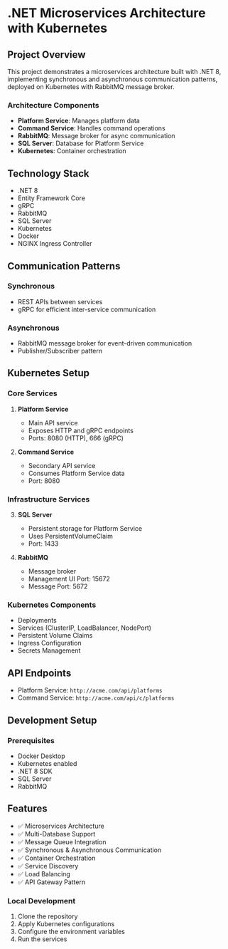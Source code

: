 # .NET Microservices Architecture with Kubernetes

## Project Overview
This project demonstrates a microservices architecture built with .NET 8, implementing synchronous and asynchronous communication patterns, deployed on Kubernetes with RabbitMQ message broker.

### Architecture Components
- **Platform Service**: Manages platform data
- **Command Service**: Handles command operations
- **RabbitMQ**: Message broker for async communication
- **SQL Server**: Database for Platform Service
- **Kubernetes**: Container orchestration

## Technology Stack
- .NET 8
- Entity Framework Core
- gRPC
- RabbitMQ
- SQL Server
- Kubernetes
- Docker
- NGINX Ingress Controller

## Communication Patterns
### Synchronous
- REST APIs between services
- gRPC for efficient inter-service communication

### Asynchronous
- RabbitMQ message broker for event-driven communication
- Publisher/Subscriber pattern

## Kubernetes Setup

### Core Services
1. **Platform Service**
   - Main API service
   - Exposes HTTP and gRPC endpoints
   - Ports: 8080 (HTTP), 666 (gRPC)

2. **Command Service**
   - Secondary API service
   - Consumes Platform Service data
   - Port: 8080

### Infrastructure Services

3. **SQL Server**
   - Persistent storage for Platform Service
   - Uses PersistentVolumeClaim
   - Port: 1433

4. **RabbitMQ**
   - Message broker
   - Management UI Port: 15672
   - Message Port: 5672

### Kubernetes Components
- Deployments
- Services (ClusterIP, LoadBalancer, NodePort)
- Persistent Volume Claims
- Ingress Configuration
- Secrets Management

## API Endpoints
- Platform Service: `http://acme.com/api/platforms`
- Command Service: `http://acme.com/api/c/platforms`

## Development Setup

### Prerequisites
- Docker Desktop
- Kubernetes enabled
- .NET 8 SDK
- SQL Server
- RabbitMQ

## Features
- ✅ Microservices Architecture
- ✅ Multi-Database Support
- ✅ Message Queue Integration
- ✅ Synchronous & Asynchronous Communication
- ✅ Container Orchestration
- ✅ Service Discovery
- ✅ Load Balancing
- ✅ API Gateway Pattern

### Local Development
1. Clone the repository
2. Apply Kubernetes configurations
3. Configure the environment variables
4. Run the services


